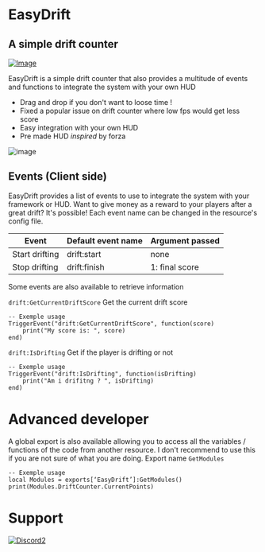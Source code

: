 # EasyDrift
## A simple drift counter
[![Image](https://discordapp.com/api/guilds/926120299232112671/widget.png?style=shield)](https://discord.gg/fhgc3s8HzS)

EasyDrift is a simple drift counter that also provides a multitude of events and functions to integrate the system with your own HUD

- Drag and drop if you don't want to loose time !
- Fixed a popular issue on drift counter where low fps would get less score
- Easy integration with your own HUD
- Pre made HUD *inspired* by forza

![image](https://user-images.githubusercontent.com/19718604/147981053-ff53de8e-39bb-4d84-9b1a-bc2830101fe5.png)


## Events (Client side)

EasyDrift provides a list of events to use to integrate the system with your framework or HUD. Want to give money as a reward to your players after a great drift? It's possible!
Each event name can be changed in the resource's config file.


| Event | Default event name | Argument passed |
| ------ | ------ | ------ |
| Start drifting | drift:start | none |
| Stop drifting | drift:finish | 1: final score |

Some events are also available to retrieve information

`drift:GetCurrentDriftScore`
Get the current drift score
```
-- Exemple usage
TriggerEvent("drift:GetCurrentDriftScore", function(score)
    print("My score is: ", score) 
end)
```

`drift:IsDrifting`
Get if the player is drifting or not
```
-- Exemple usage
TriggerEvent("drift:IsDrifting", function(isDrifting)
    print("Am i drifitng ? ", isDrifting) 
end)
```


# Advanced developer

A global export is also available allowing you to access all the variables / functions of the code from another resource. I don't recommend to use this if you are not sure of what you are doing.
Export name `GetModules`
```
-- Exemple usage
local Modules = exports[‘EasyDrift’]:GetModules()
print(Modules.DriftCounter.CurrentPoints)
```


# Support

[![Discord2](https://discordapp.com/api/guilds/926120299232112671/widget.png?style=banner4)](https://discord.gg/fhgc3s8HzS)
